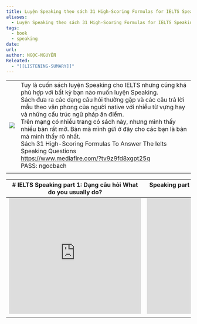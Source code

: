 ```yaml
---
title: Luyện Speaking theo sách 31 High-Scoring Formulas for IELTS Speaking
aliases:
  - Luyện Speaking theo sách 31 High-Scoring Formulas for IELTS Speaking
tags:
  - book
  - speaking
date: 
url: 
author: NGỌC-NGUYỄN
Releated:
  - "[[LISTENING-SUMARY]]"
---
```




|                                      |                                                                                                                                                                                                                                                                                                                                                                                                                                                                                                                                                                  |
| ------------------------------------ | ---------------------------------------------------------------------------------------------------------------------------------------------------------------------------------------------------------------------------------------------------------------------------------------------------------------------------------------------------------------------------------------------------------------------------------------------------------------------------------------------------------------------------------------------------------------- |
| ![](https://i.imgur.com/GqOrhrD.png) | Tuy là cuốn sách luyện Speaking cho IELTS nhưng cũng khá phù hợp với bất kỳ bạn nào muốn luyện Speaking.  <br>Sách đưa ra các dạng câu hỏi thường gặp và các câu trả lời mẫu theo văn phong của người native với nhiều từ vựng hay và những cấu trúc ngữ pháp ăn điểm.  <br>Trên mạng có nhiều trang có sách này, nhưng mình thấy nhiều bản rất mờ. Bản mà mình gửi ở đây cho các bạn là bản mà mình thấy rõ nhất.  <br>Sách 31 High-Scoring Formulas To Answer The Ielts Speaking Questions  <br>https://www.mediafire.com/?tv9z9fd8xgpt25q  <br>PASS: ngocbach |
|                                      |                                                                                                                                                                                                                                                                                                                                                                                                                                                                                                                                                                  |

| # IELTS Speaking part 1: Dạng câu hỏi What do you usually do?                                                                                                                                                                                                                                                                            | Speaking part 1: Dạng câu hỏi Do you prefer X to Y?                                                                                                                                                                                                                                                                                          |
| ---------------------------------------------------------------------------------------------------------------------------------------------------------------------------------------------------------------------------------------------------------------------------------------------------------------------------------------- | -------------------------------------------------------------------------------------------------------------------------------------------------------------------------------------------------------------------------------------------------------------------------------------------------------------------------------------------- |
| <iframe width="360" height="315" src="https://www.youtube.com/embed/cAaUMwnj6v8?si=sARX8J_Tl16SLnOV" title="YouTube video player" frameborder="0" allow="accelerometer; autoplay; clipboard-write; encrypted-media; gyroscope; picture-in-picture; web-share" referrerpolicy="strict-origin-when-cross-origin" allowfullscreen></iframe> | <iframe width="360" height="315" src="https://www.youtube.com/embed/vPX0ogpm2s0?si=rCZmJfNWWdl9bSzA" title="YouTube video player" frameborder="0" allow="accelerometer; autoplay; clipboard-write; encrypted-media; gyroscope; picture-in-picture; web-share" referrerpolicy="strict-origin-when-cross-origin" allowfullscreen></iframe><br> |
|                                                                                                                                                                                                                                                                                                                                          |                                                                                                                                                                                                                                                                                                                                              |
